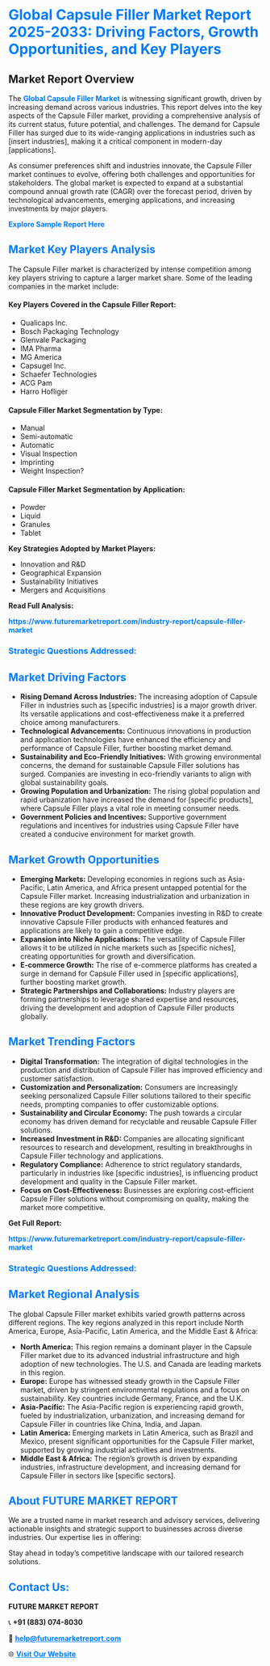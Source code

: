 <h1 style="color: #007BFF;">Global Capsule Filler Market Report 2025-2033: Driving Factors, Growth Opportunities, and Key Players</h1>

<section id="overview">
<h2>Market Report Overview</h2>
<p>The <a href="https://www.futuremarketreport.com/industry-report/capsule-filler-market" style="color: #007BFF; text-decoration: none;"><strong>Global Capsule Filler Market</strong></a> is witnessing significant growth, driven by increasing demand across various industries. This report delves into the key aspects of the Capsule Filler market, providing a comprehensive analysis of its current status, future potential, and challenges. The demand for Capsule Filler has surged due to its wide-ranging applications in industries such as [insert industries], making it a critical component in modern-day [applications].</p>
<p>As consumer preferences shift and industries innovate, the Capsule Filler market continues to evolve, offering both challenges and opportunities for stakeholders. The global market is expected to expand at a substantial compound annual growth rate (CAGR) over the forecast period, driven by technological advancements, emerging applications, and increasing investments by major players.</p>
</section>

<section id="overview">
<p><a href="https://www.futuremarketreport.com/request-sample/reportId=44239" style="color: #007BFF; text-decoration: none;"><strong>Explore Sample Report Here</strong></a></p>
</section>

<section id="key-players">
<h2 style="color: #007BFF;">Market Key Players Analysis</h2>
<p>The Capsule Filler market is characterized by intense competition among key players striving to capture a larger market share. Some of the leading companies in the market include:</p>
<h4>Key Players Covered in the Capsule Filler Report:</h4>
<ul><li>Qualicaps Inc.</li><li>Bosch Packaging Technology</li><li>Glenvale Packaging</li><li>IMA Pharma</li><li>MG America</li><li>Capsugel Inc.</li><li>Schaefer Technologies</li><li>ACG Pam</li><li>Harro Hofliger</li></ul>
<h4>Capsule Filler Market Segmentation by Type:</h4>
<ul><li>Manual</li><li>Semi-automatic</li><li>Automatic</li><li>Visual Inspection</li><li>Imprinting</li><li>Weight Inspection?</li></ul>

<h4>Capsule Filler Market Segmentation by Application:</h4>
<ul><li>Powder</li><li>Liquid</li><li>Granules</li><li>Tablet</li></ul>
<p><strong>Key Strategies Adopted by Market Players:</strong></p>
<ul>
<li>Innovation and R&D</li>
<li>Geographical Expansion</li>
<li>Sustainability Initiatives</li>
<li>Mergers and Acquisitions</li>
</ul>
</section>

<section>
<p><strong>Read Full Analysis: </strong></p><a href="https://www.futuremarketreport.com/industry-report/capsule-filler-market" style="color: #007BFF; text-decoration: none;"><strong>https://www.futuremarketreport.com/industry-report/capsule-filler-market</strong></a>
<h3 style="color: #007BFF;">Strategic Questions Addressed:</h3>
</section>

<section id="driving-factors">
<h2 style="color: #007BFF;">Market Driving Factors</h2>
<ul>
<li><strong>Rising Demand Across Industries:</strong> The increasing adoption of Capsule Filler in industries such as [specific industries] is a major growth driver. Its versatile applications and cost-effectiveness make it a preferred choice among manufacturers.</li>
<li><strong>Technological Advancements:</strong> Continuous innovations in production and application technologies have enhanced the efficiency and performance of Capsule Filler, further boosting market demand.</li>
<li><strong>Sustainability and Eco-Friendly Initiatives:</strong> With growing environmental concerns, the demand for sustainable Capsule Filler solutions has surged. Companies are investing in eco-friendly variants to align with global sustainability goals.</li>
<li><strong>Growing Population and Urbanization:</strong> The rising global population and rapid urbanization have increased the demand for [specific products], where Capsule Filler plays a vital role in meeting consumer needs.</li>
<li><strong>Government Policies and Incentives:</strong> Supportive government regulations and incentives for industries using Capsule Filler have created a conducive environment for market growth.</li>
</ul>
</section>

<section id="growth-opportunities">
<h2 style="color: #007BFF;">Market Growth Opportunities</h2>
<ul>
<li><strong>Emerging Markets:</strong> Developing economies in regions such as Asia-Pacific, Latin America, and Africa present untapped potential for the Capsule Filler market. Increasing industrialization and urbanization in these regions are key growth drivers.</li>
<li><strong>Innovative Product Development:</strong> Companies investing in R&D to create innovative Capsule Filler products with enhanced features and applications are likely to gain a competitive edge.</li>
<li><strong>Expansion into Niche Applications:</strong> The versatility of Capsule Filler allows it to be utilized in niche markets such as [specific niches], creating opportunities for growth and diversification.</li>
<li><strong>E-commerce Growth:</strong> The rise of e-commerce platforms has created a surge in demand for Capsule Filler used in [specific applications], further boosting market growth.</li>
<li><strong>Strategic Partnerships and Collaborations:</strong> Industry players are forming partnerships to leverage shared expertise and resources, driving the development and adoption of Capsule Filler products globally.</li>
</ul>
</section>

<section id="trending-factors">
<h2 style="color: #007BFF;">Market Trending Factors</h2>
<ul>
<li><strong>Digital Transformation:</strong> The integration of digital technologies in the production and distribution of Capsule Filler has improved efficiency and customer satisfaction.</li>
<li><strong>Customization and Personalization:</strong> Consumers are increasingly seeking personalized Capsule Filler solutions tailored to their specific needs, prompting companies to offer customizable options.</li>
<li><strong>Sustainability and Circular Economy:</strong> The push towards a circular economy has driven demand for recyclable and reusable Capsule Filler solutions.</li>
<li><strong>Increased Investment in R&D:</strong> Companies are allocating significant resources to research and development, resulting in breakthroughs in Capsule Filler technology and applications.</li>
<li><strong>Regulatory Compliance:</strong> Adherence to strict regulatory standards, particularly in industries like [specific industries], is influencing product development and quality in the Capsule Filler market.</li>
<li><strong>Focus on Cost-Effectiveness:</strong> Businesses are exploring cost-efficient Capsule Filler solutions without compromising on quality, making the market more competitive.</li>
</ul>
</section>

<section>
<p><strong>Get Full Report: </strong></p><a href="https://www.futuremarketreport.com/industry-report/capsule-filler-market" style="color: #007BFF; text-decoration: none;"><strong>https://www.futuremarketreport.com/industry-report/capsule-filler-market</strong></a>
<h3 style="color: #007BFF;">Strategic Questions Addressed:</h3>
</section>


<section id="regional-analysis">
<h2 style="color: #007BFF;">Market Regional Analysis</h2>
<p>The global Capsule Filler market exhibits varied growth patterns across different regions. The key regions analyzed in this report include North America, Europe, Asia-Pacific, Latin America, and the Middle East & Africa:</p>
<ul>
<li><strong>North America:</strong> This region remains a dominant player in the Capsule Filler market due to its advanced industrial infrastructure and high adoption of new technologies. The U.S. and Canada are leading markets in this region.</li>
<li><strong>Europe:</strong> Europe has witnessed steady growth in the Capsule Filler market, driven by stringent environmental regulations and a focus on sustainability. Key countries include Germany, France, and the U.K.</li>
<li><strong>Asia-Pacific:</strong> The Asia-Pacific region is experiencing rapid growth, fueled by industrialization, urbanization, and increasing demand for Capsule Filler in countries like China, India, and Japan.</li>
<li><strong>Latin America:</strong> Emerging markets in Latin America, such as Brazil and Mexico, present significant opportunities for the Capsule Filler market, supported by growing industrial activities and investments.</li>
<li><strong>Middle East & Africa:</strong> The region’s growth is driven by expanding industries, infrastructure development, and increasing demand for Capsule Filler in sectors like [specific sectors].</li>
</ul>
</section>

<footer>
<h2 style="color: #007BFF;">About FUTURE MARKET REPORT</h2>
<p>We are a trusted name in market research and advisory services, delivering actionable insights and strategic support to businesses across diverse industries. Our expertise lies in offering:</p>

<p>Stay ahead in today’s competitive landscape with our tailored research solutions.</p>

<h2 style="color: #007BFF;">Contact Us:</h2>
<p><strong>FUTURE MARKET REPORT</strong></p>
<p>📞 <strong>+91 (883) 074-8030</strong></p>
<p>📧 <strong><a href="mailto:help@futuremarketreport.com" style="color: #007BFF;">help@futuremarketreport.com</a></strong></p>
<p>🌐 <strong><a href="https://www.futuremarketreport.com/" style="color: #007BFF;">Visit Our Website</a></strong></p>
</footer>